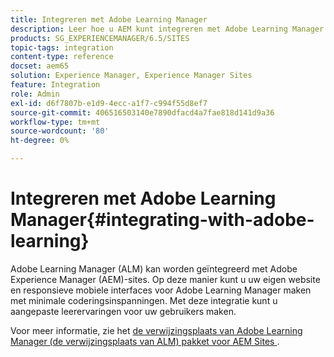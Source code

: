 ```yaml
---
title: Integreren met Adobe Learning Manager
description: Leer hoe u AEM kunt integreren met Adobe Learning Manager.
products: SG_EXPERIENCEMANAGER/6.5/SITES
topic-tags: integration
content-type: reference
docset: aem65
solution: Experience Manager, Experience Manager Sites
feature: Integration
role: Admin
exl-id: d6f7807b-e1d9-4ecc-a1f7-c994f55d8ef7
source-git-commit: 406516503140e7890dfacd4a7fae818d141d9a36
workflow-type: tm+mt
source-wordcount: '80'
ht-degree: 0%

---
```


# Integreren met Adobe Learning Manager{#integrating-with-adobe-learning}

Adobe Learning Manager (ALM) kan worden geïntegreerd met Adobe Experience Manager (AEM)-sites. Op deze manier kunt u uw eigen website en responsieve mobiele interfaces voor Adobe Learning Manager maken met minimale coderingsinspanningen. Met deze integratie kunt u aangepaste leerervaringen voor uw gebruikers maken.

Voor meer informatie, zie het [&#x200B; de verwijzingsplaats van Adobe Learning Manager (de verwijzingsplaats van ALM) pakket voor AEM Sites &#x200B;](https://experienceleague.adobe.com/nl/docs/learning-manager/using/integration/aem-sites/adobe-learning-manager-integration-aem).
